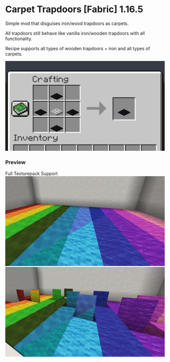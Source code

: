# Carpet Trapdoors **[Fabric]** 1.16.5

Simple mod that disguises iron/wood trapdoors as carpets.

All trapdoors still behave like vanilla iron/wooden trapdoors with all functionality.

Recipe supports all types of wooden trapdoors + iron and all types of carpets.

![Recipe GIF](https://github.com/mueseb/Carpet_Trapdoors-Fabric/blob/master/recipe.gif)

### Preview

Full Texturepack Support
![Preview 1](https://github.com/mueseb/Carpet_Trapdoors-Fabric/blob/master/preview1.png)
![Preview 2](https://github.com/mueseb/Carpet_Trapdoors-Fabric/blob/master/preview2.png)

